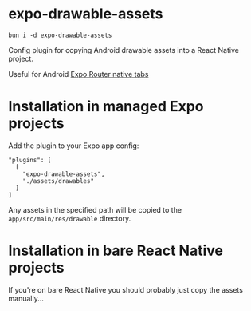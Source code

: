 # expo-drawable-assets

```
bun i -d expo-drawable-assets
```

Config plugin for copying Android drawable assets into a React Native project.

Useful for Android [Expo Router native tabs](https://docs.expo.dev/router/advanced/native-tabs/)

# Installation in managed Expo projects

Add the plugin to your Expo app config:

```
"plugins": [
  [
    "expo-drawable-assets",
    "./assets/drawables"
  ]
]
```

Any assets in the specified path will be copied to the `app/src/main/res/drawable` directory.

# Installation in bare React Native projects

If you're on bare React Native you should probably just copy the assets manually...
